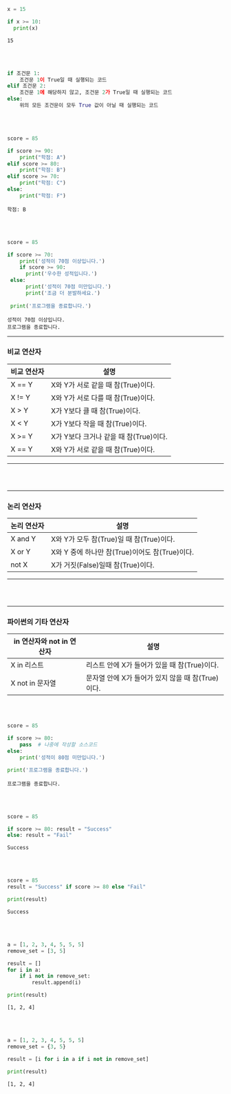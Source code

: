```python
x = 15

if x >= 10:
  print(x)
```
```
15
```
<br/><br/>
```python
if 조건문 1:
    조건문 1이 True일 때 실행되는 코드
elif 조건문 2:
    조건문 1에 해당하지 않고, 조건문 2가 True일 때 실행되는 코드
else:
    위의 모든 조건문이 모두 True 값이 아닐 때 실행되는 코드
```
<br/><br/>
```python
score = 85 

if score >= 90:
    print("학점: A")
elif score >= 80:
    print("학점: B")
elif score >= 70:
    print("학점: C")
else:
    print("학점: F")
```
```
학점: B
```
<br/></br>

```python
score = 85 

if score >= 70:
    print('성적이 70점 이상입니다.')
    if score >= 90:
      print('우수한 성적입니다.')
 else:
      print('성적이 70점 미만입니다.')
      print('조금 더 분발하세요.')
 
 print('프로그램을 종료합니다.')
 ```
 ```
 성적이 70점 이상입니다.
 프로그램을 종료합니다.
 ```
 ---
 ### 비교 연산자 
|비교 연산자|               설명                 |
|----------|------------------------------------|
|  X == Y  |  X와 Y가 서로 같을 때 참(True)이다.  |
|  X != Y  |  X와 Y가 서로 다를 때 참(True)이다.  |
|  X > Y   |  X가 Y보다 클 때 참(True)이다.       |
|  X < Y   |  X가 Y보다 작을 때 참(True)이다.     |
|  X >= Y  | X가 Y보다 크거나 같을 때 참(True)이다.|
|  X == Y  |  X와 Y가 서로 같을 때 참(True)이다.  |

---

<br/><br/>

---
### 논리 연산자 
|논리 연산자|               설명                            |
|----------|-----------------------------------------------|
| X and Y  |  X와 Y가 모두 참(True)일 때 참(True)이다.       |
|  X or Y  |  X와 Y 중에 하나만 참(True)이어도 참(True)이다.  |
|  not X   |  X가 거짓(False)일때 참(True)이다.              |

---

<br/><br/>

---
### 파이썬의 기타 연산자
|in 연산자와 not in 연산자|                     설명                        |
|------------------------|-------------------------------------------------|
|   X in 리스트           |  리스트 안에 X가 들어가 있을 때 참(True)이다.     |
|   X not in 문자열       |  문자열 안에 X가 들어가 있지 않을 때 참(True)이다.|



<br/><br/>


```python 
score = 85

if score >= 80:
    pass  # 나중에 작성할 소스코드
else:
    print('성적이 80점 미만입니다.')

print('프로그램을 종료합니다.')
```
```
프로그램을 종료합니다.
```
<br/><br/>
```python
score = 85

if score >= 80: result = "Success"
else: result = "Fail"
```
```
Success
```
<br/><br/>
```python
score = 85
result = "Success" if score >= 80 else "Fail"

print(result)
```
```
Success
```
<br/><br/>
```python
a = [1, 2, 3, 4, 5, 5, 5]
remove_set = [3, 5]

result = []
for i in a:
    if i not in remove_set:
        result.append(i)

print(result)
```
```
[1, 2, 4]
```
<br/><br/>
```python
a = [1, 2, 3, 4, 5, 5, 5]
remove_set = {3, 5}

result = [i for i in a if i not in remove_set]

print(result)
```
```
[1, 2, 4]
```
